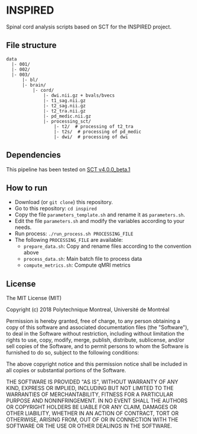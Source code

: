 # INSPIRED

Spinal cord analysis scripts based on SCT for the INSPIRED project.

## File structure

~~~
data
  |- 001/
  |- 002/
  |- 003/
      |- bl/
	  |- brain/
    	  |- cord/
      	      |- dwi.nii.gz + bvals/bvecs
      	      |- t1_sag.nii.gz
      	      |- t2_sag.nii.gz
      	      |- t2_tra.nii.gz
      	      |- pd_medic.nii.gz
      	      |- processing_sct/
      	          |- t2/  # processing of t2_tra
      	          |- t2s/  # processing of pd_medic
      	          |- dwi/  # processing of dwi
~~~

## Dependencies

This pipeline has been tested on [SCT v4.0.0_beta.1](https://github.com/neuropoly/spinalcordtoolbox/releases)

## How to run

- Download (or `git clone`) this repository.
- Go to this repository: `cd inspired`
- Copy the file `parameters_template.sh` and rename it as `parameters.sh`.
- Edit the file `parameters.sh` and modify the variables according to your needs.
- Run process: `./run_process.sh PROCESSING_FILE`
- The following `PROCESSING_FILE` are available:
  - `prepare_data.sh`: Copy and rename files according to the convention above
  - `process_data.sh`: Main batch file to process data
  - `compute_metrics.sh`: Compute qMRI metrics

## License

The MIT License (MIT)

Copyright (c) 2018 Polytechnique Montreal, Université de Montréal

  Permission is hereby granted, free of charge, to any person obtaining a copy of this software and associated documentation files (the "Software"), to deal in the Software without restriction, including without limitation the rights to use, copy, modify, merge, publish, distribute, sublicense, and/or sell copies of the Software, and to permit persons to whom the Software is furnished to do so, subject to the following conditions:

  The above copyright notice and this permission notice shall be included in all copies or substantial portions of the Software.

  THE SOFTWARE IS PROVIDED "AS IS", WITHOUT WARRANTY OF ANY KIND, EXPRESS OR IMPLIED, INCLUDING BUT NOT LIMITED TO THE WARRANTIES OF MERCHANTABILITY, FITNESS FOR A PARTICULAR PURPOSE AND NONINFRINGEMENT. IN NO EVENT SHALL THE AUTHORS OR COPYRIGHT HOLDERS BE LIABLE FOR ANY CLAIM, DAMAGES OR OTHER LIABILITY, WHETHER IN AN ACTION OF CONTRACT, TORT OR OTHERWISE, ARISING FROM, OUT OF OR IN CONNECTION WITH THE SOFTWARE OR THE USE OR OTHER DEALINGS IN THE SOFTWARE.
